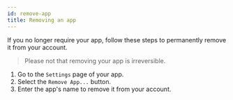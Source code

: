 ```yaml
---
id: remove-app
title: Removing an app
---
```


If you no longer require your app, follow these steps to permanently remove it from your account.
<br/>
> Please not that removing your app is irreversible.

<ol>
  <li>Go to the <code>Settings</code> page of your app.</li>
  <li>Select the <code>Remove App...</code> button.</li>
  <li>Enter the app's name to remove it from your account.</li>
</ol>
